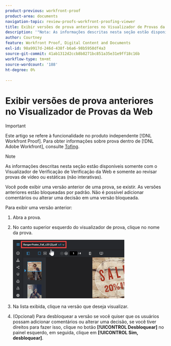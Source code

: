 ```yaml
---
product-previous: workfront-proof
product-area: documents
navigation-topic: review-proofs-workfront-proofing-viewer
title: Exibir versões de prova anteriores no Visualizador de Provas da Web
description: '"Nota: As informações descritas nesta seção estão disponíveis apenas com o Visualizador de Verificação de Verificação da Web e somente ao revisar provas de vídeo ou estáticas (não interativas).'''
author: Courtney
feature: Workfront Proof, Digital Content and Documents
exl-id: 98a9917d-246d-438f-b6a6-98b5958df4a3
source-git-commit: 41ab1312d2ccb8b8271bc851a35e31e9ff18c16b
workflow-type: tm+mt
source-wordcount: '188'
ht-degree: 0%

---
```


# Exibir versões de prova anteriores no Visualizador de Provas da Web

>[!IMPORTANT]
>
>Este artigo se refere à funcionalidade no produto independente [!DNL Workfront Proof]. Para obter informações sobre prova dentro de [!DNL Adobe Workfront], consulte [Tofing](../../../review-and-approve-work/proofing/proofing.md).

>[!NOTE]
>
>As informações descritas nesta seção estão disponíveis somente com o Visualizador de Verificação de Verificação da Web e somente ao revisar provas de vídeo ou estáticas (não interativas).

Você pode exibir uma versão anterior de uma prova, se existir. As versões anteriores estão bloqueadas por padrão. Não é possível adicionar comentários ou alterar uma decisão em uma versão bloqueada.

Para exibir uma versão anterior:

1. Abra a prova.
1. No canto superior esquerdo do visualizador de prova, clique no nome da prova.

   ![phq_viewer_version.png](assets/phq-viewer-version-350x184.png)

1. Na lista exibida, clique na versão que deseja visualizar.
1. (Opcional) Para desbloquear a versão se você quiser que os usuários possam adicionar comentários ou alterar uma decisão, se você tiver direitos para fazer isso, clique no botão **[!UICONTROL Desbloquear]** no painel esquerdo, em seguida, clique em **[!UICONTROL Sim, desbloquear]**.
